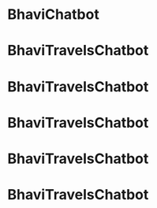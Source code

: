 # BhaviChatbot
# BhaviTravelsChatbot
# BhaviTravelsChatbot
# BhaviTravelsChatbot
# BhaviTravelsChatbot
# BhaviTravelsChatbot
